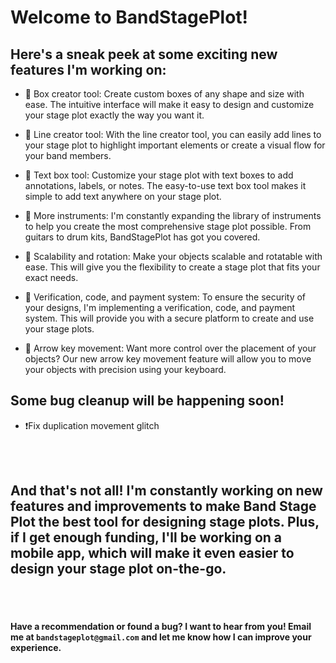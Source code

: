 <!-- # TODO
### All features will be available eventually!
## Bugs:
* Duplication movement glitch

## Features:
* Box creator tool
* Line creator tool
* Text box tool
* More instruments
* Make objects scalable and rotatable
* Verification, code, and payment system
* Make objects movable with arrow keys

## Email me at `bandstageplot@gmail.com` if you have any recommendations or find any bugs!
### Depending on funding for this project, a mobile app will be coming on the App Store and Play Store. -->

# Welcome to BandStagePlot!

## Here's a sneak peek at some exciting new features I'm working on:

* 🎁 Box creator tool: Create custom boxes of any shape and size with ease. The intuitive interface will make it easy to design and customize your stage plot exactly the way you want it.

* 🎁 Line creator tool: With the line creator tool, you can easily add lines to your stage plot to highlight important elements or create a visual flow for your band members.

* 🎁 Text box tool: Customize your stage plot with text boxes to add annotations, labels, or notes. The easy-to-use text box tool makes it simple to add text anywhere on your stage plot.

* 🎁 More instruments: I'm constantly expanding the library of instruments to help you create the most comprehensive stage plot possible. From guitars to drum kits, BandStagePlot has got you covered.

* 🎁 Scalability and rotation: Make your objects scalable and rotatable with ease. This will give you the flexibility to create a stage plot that fits your exact needs.

* 🎁 Verification, code, and payment system: To ensure the security of your designs, I'm implementing a verification, code, and payment system. This will provide you with a secure platform to create and use your stage plots.

* 🎁 Arrow key movement: Want more control over the placement of your objects? Our new arrow key movement feature will allow you to move your objects with precision using your keyboard.

## Some bug cleanup will be happening soon!
* ❗️Fix duplication movement glitch

<br><br>

## And that's not all! I'm constantly working on new features and improvements to make Band Stage Plot the best tool for designing stage plots. Plus, if I get enough funding, I'll be working on a mobile app, which will make it even easier to design your stage plot on-the-go.

<br><br>

#### Have a recommendation or found a bug? I want to hear from you! Email me at `bandstageplot@gmail.com` and let me know how I can improve your experience.
